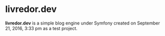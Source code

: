 livredor.dev
=========

**livredor.dev** is a simple blog engine under Symfony created on September 21, 2016, 3:33 pm as a test project.
